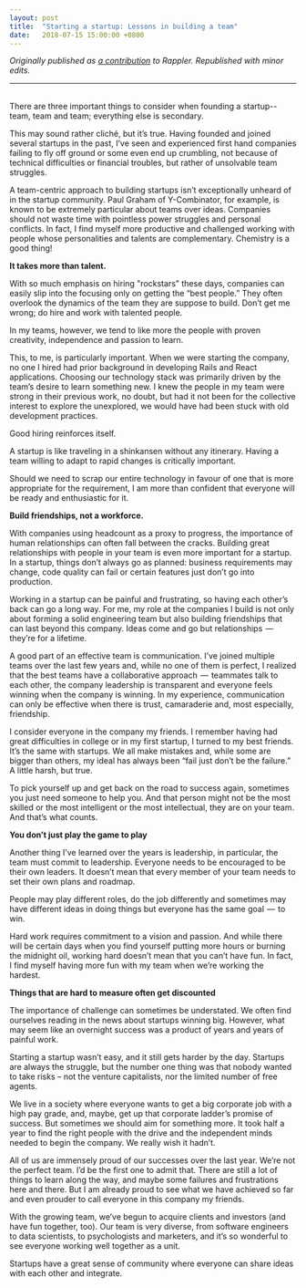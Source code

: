 ```yaml
---
layout: post
title:  "Starting a startup: Lessons in building a team"
date:   2018-07-15 15:00:00 +0800
---
```


*Originally published as [a contribution](https://www.rappler.com/life-and-style/careers/207339-team-building-lessons-olelo/) to Rappler. Republished with minor edits.*

---
\
There are three important things to consider when founding a startup--team, team and team; everything else is secondary.

This may sound rather cliché, but it’s true. Having founded and joined several startups in the past, I’ve seen and experienced first hand companies failing to fly off ground or some even end up crumbling, not because of technical difficulties or financial troubles, but rather of unsolvable team struggles.

A team-centric approach to building startups isn’t exceptionally unheard of in the startup community. Paul Graham of Y-Combinator, for example, is known to be extremely particular about teams over ideas. Companies should not waste time with pointless power struggles and personal conflicts. In fact, I find myself more productive and challenged working with people whose personalities and talents are complementary. Chemistry is a good thing!

**It takes more than talent.**

With so much emphasis on hiring "rockstars" these days, companies can easily slip into the focusing only on getting the “best people.” They often overlook the dynamics of the team they are suppose to build. Don’t get me wrong; do hire and work with talented people.

In my teams, however, we tend to like more the people with proven creativity, independence and passion to learn.

This, to me, is particularly important. When we were starting the company, no one I hired had prior background in developing Rails and React applications. Choosing our technology stack was primarily driven by the team’s desire to learn something new. I knew the people in my team were strong in their previous work, no doubt, but had it not been for the collective interest to explore the unexplored, we would have had been stuck with old development practices.

Good hiring reinforces itself.

A startup is like traveling in a shinkansen without any itinerary. Having a team willing to adapt to rapid changes is critically important.

Should we need to scrap our entire technology in favour of one that is more appropriate for the requirement, I am more than confident that everyone will be ready and enthusiastic for it.

**Build friendships, not a workforce.**

With companies using headcount as a proxy to progress, the importance of human relationships can often fall between the cracks. Building great relationships with people in your team is even more important for a startup. In a startup, things don’t always go as planned: business requirements may change, code quality can fail or certain features just don’t go into production.

Working in a startup can be painful and frustrating, so having each other’s back can go a long way. For me, my role at the companies I build is not only about forming a solid engineering team but also building friendships that can last beyond this company. Ideas come and go but relationships  —  they’re for a lifetime.

A good part of an effective team is communication. I’ve joined multiple teams over the last few years and, while no one of them is perfect, I realized that the best teams have a collaborative approach  —  teammates talk to each other, the company leadership is transparent and everyone feels winning when the company is winning. In my experience, communication can only be effective when there is trust, camaraderie and, most especially, friendship.

I consider everyone in the company my friends. I remember having had great difficulties in college or in my first startup, I turned to my best friends. It’s the same with startups. We all make mistakes and, while some are bigger than others, my ideal has always been “fail just don’t be the failure.” A little harsh, but true.

To pick yourself up and get back on the road to success again, sometimes you just need someone to help you. And that person might not be the most skilled or the most intelligent or the most intellectual, they are on your team. And that’s what counts.

**You don’t just play the game to play**

Another thing I’ve learned over the years is leadership, in particular, the team must commit to leadership. Everyone needs to be encouraged to be their own leaders. It doesn’t mean that every member of your team needs to set their own plans and roadmap.

People may play different roles, do the job differently and sometimes may have different ideas in doing things but everyone has the same goal  —  to win.

Hard work requires commitment to a vision and passion. And while there will be certain days when you find yourself putting more hours or burning the midnight oil, working hard doesn’t mean that you can’t have fun. In fact, I find myself having more fun with my team when we’re working the hardest.

**Things that are hard to measure often get discounted**

The importance of challenge can sometimes be understated. We often find ourselves reading in the news about startups winning big. However, what may seem like an overnight success was a product of years and years of painful work.

Starting a startup wasn’t easy, and it still gets harder by the day. Startups are always the struggle, but the number one thing was that nobody wanted to take risks – not the venture capitalists, nor the limited number of free agents.

We live in a society where everyone wants to get a big corporate job with a high pay grade, and, maybe, get up that corporate ladder’s promise of success. But sometimes we should aim for something more. It took half a year to find the right people with the drive and the independent minds needed to begin the company. We really wish it hadn’t.

All of us are immensely proud of our successes over the last year. We’re not the perfect team. I’d be the first one to admit that. There are still a lot of things to learn along the way, and maybe some failures and frustrations here and there. But I am already proud to see what we have achieved so far and even prouder to call everyone in this company my friends.

With the growing team, we’ve begun to acquire clients and investors (and have fun together, too). Our team is very diverse, from software engineers to data scientists, to psychologists and marketers, and it’s so wonderful to see everyone working well together as a unit.

Startups have a great sense of community where everyone can share ideas with each other and integrate.
